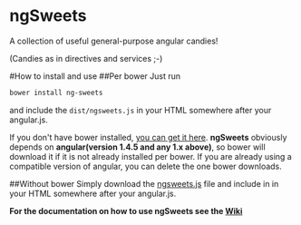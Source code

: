 # ngSweets
A collection of useful general-purpose angular candies!

(Candies as in directives and services ;-)

#How to install and use
##Per bower
Just run
```bash
bower install ng-sweets
```
and include the `dist/ngsweets.js` in your HTML somewhere after your angular.js.

If you don't have bower installed, [you can get it here](http://bower.io).
**ngSweets** obviously depends on **angular(version 1.4.5 and any 1.x above)**, so bower will download it if it is not already installed per bower. If you are already using a compatible version of angular, you can delete the one bower downloads.

##Without bower
Simply download the [ngsweets.js](tree/master/dist/ngsweets.js) file and include in in your HTML somewhere after your angular.js.

**For the documentation on how to use ngSweets see the [Wiki](//github.com/LionC/ngSweets/wiki/)**
